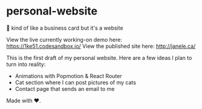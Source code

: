 # personal-website
:cherry_blossom: kind of like a business card but it's a website

View the live currently working-on demo here: https://1ke51.codesandbox.io/
View the published site here: http://janele.ca/

This is the first draft of my personal website. Here are a few ideas I plan to turn into reality: 
- Animations with Popmotion & React Router 
- Cat section where I can post pictures of my cats
- Contact page that sends an email to me

Made with :heart:.
